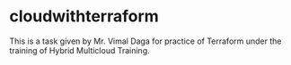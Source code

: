 # cloudwithterraform
This is a task given by Mr. Vimal Daga for practice of Terraform under the training of Hybrid Multicloud Training.

